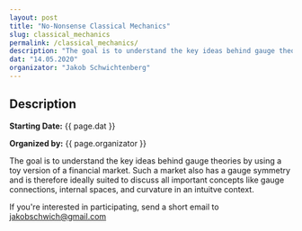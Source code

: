 ```yaml
---
layout: post
title: "No-Nonsense Classical Mechanics"
slug: classical_mechanics
permalink: /classical_mechanics/
description: "The goal is to understand the key ideas behind gauge theories by using a simple analogy."
dat: "14.05.2020"
organizator: "Jakob Schwichtenberg"
---
```


## Description

**Starting Date:** {{ page.dat }}

**Organized by:** {{ page.organizator }}

The goal is to understand the key ideas behind gauge theories by using a toy version of a financial market. Such a market also has a gauge symmetry and is therefore ideally suited to discuss all important concepts like gauge connections, internal spaces, and curvature in an intuitve context.

If you're interested in participating, send a short email to [jakobschwich@gmail.com](mailto:jakobschwich@gmail.com)

